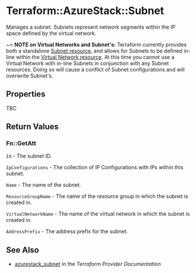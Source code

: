 # Terraform::AzureStack::Subnet

Manages a subnet. Subnets represent network segments within the IP space defined by the virtual network.

~> **NOTE on Virtual Networks and Subnet's:** Terraform currently
provides both a standalone [Subnet resource](subnet.html), and allows for Subnets to be defined in-line within the [Virtual Network resource](virtual_network.html).
At this time you cannot use a Virtual Network with in-line Subnets in conjunction with any Subnet resources. Doing so will cause a conflict of Subnet configurations and will overwrite Subnet's.

## Properties

TBC

## Return Values

### Fn::GetAtt

`Id` - The subnet ID.

`IpConfigurations` - The collection of IP Configurations with IPs within this subnet.

`Name` - The name of the subnet.

`ResourceGroupName` - The name of the resource group in which the subnet is created in.

`VirtualNetworkName` - The name of the virtual network in which the subnet is created in.

`AddressPrefix` - The address prefix for the subnet.

## See Also

* [azurestack_subnet](https://www.terraform.io/docs/providers/azurestack/r/subnet.html) in the _Terraform Provider Documentation_
